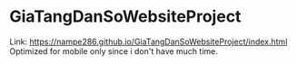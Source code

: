 # GiaTangDanSoWebsiteProject
Link: https://nampe286.github.io/GiaTangDanSoWebsiteProject/index.html</br>
Optimized for mobile only since i don't have much time.
